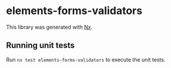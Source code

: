 # elements-forms-validators

This library was generated with [Nx](https://nx.dev).

## Running unit tests

Run `nx test elements-forms-validators` to execute the unit tests.
